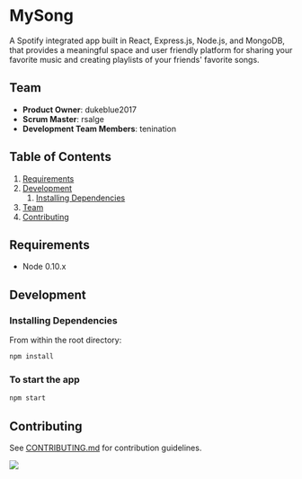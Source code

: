 # MySong

A Spotify integrated app built in React, Express.js, Node.js, and MongoDB, that provides a meaningful space and user friendly platform for sharing your favorite music and creating playlists of your friends' favorite songs. 

## Team

  - __Product Owner__: dukeblue2017
  - __Scrum Master__: rsalge
  - __Development Team Members__: tenination

## Table of Contents

<!-- 1. [Usage](#Usage) -->
1. [Requirements](#requirements)
1. [Development](#development)
    1. [Installing Dependencies](#installing-dependencies)
    <!-- 1. [Tasks](#tasks) -->
1. [Team](#team)
1. [Contributing](#contributing)

<!-- ## Usage

> Some usage instructions -->

## Requirements

- Node 0.10.x


## Development

### Installing Dependencies

From within the root directory:

```sh
npm install
```
### To start the app
```sh
npm start
```

<!-- ### Roadmap

View the project roadmap [here](LINK_TO_PROJECT_ISSUES) -->


## Contributing

See [CONTRIBUTING.md](_CONTRIBUTING.md) for contribution guidelines.

[<img src="https://thesis-deploy.visualstudio.com/_apis/public/build/definitions/5dbcffa5-bf92-4053-913c-be257c6a383e/1/badge"/>](https://thesis-deploy.visualstudio.com/MyFirstProject/_build/index?definitionId=1)


